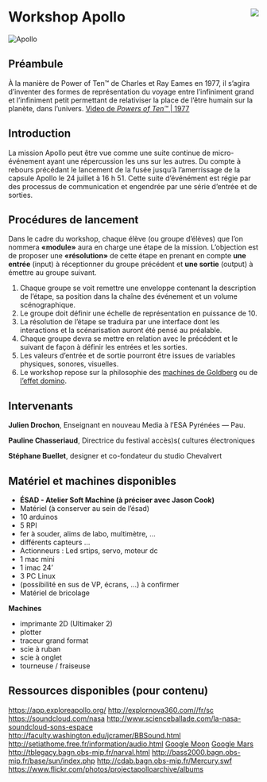 # Workshop Apollo [<img src="https://github.com/chevalvert.png?size=100" align="right">](http://chevalvert.fr/)


![Apollo](https://user-images.githubusercontent.com/2112624/65693523-f21ece00-e063-11e9-845a-34c42d52c3f8.png)

## Préambule

À la manière de Power of Ten™ de Charles et Ray Eames en 1977, il s’agira d’inventer des formes de représentation du voyage entre l’infiniment grand et l’infiniment petit permettant de relativiser la place de l’être humain sur la planète, dans l’univers. [Video de *Powers of Ten™* | 1977](https://www.youtube.com/watch?v=0fKBhvDjuy0)


## Introduction
La mission Apollo peut être vue comme une suite continue de micro-événement ayant une répercussion les uns sur les autres. Du compte à rebours précédant le lancement de la fusée jusqu’à l’amerrissage de la capsule Apollo le 24 juillet à 16 h 51. Cette suite d’événément est régie par des processus de communication et engendrée par une série d’entrée et de sorties.


## Procédures de lancement
Dans le cadre du workshop, chaque élève (ou groupe d’élèves) que l’on nommera **«module»** aura en charge une étape de la mission. L’objection est de proposer une **«résolution»** de cette étape en prenant en compte **une entrée** (input) à réceptionner du groupe précédent et **une sortie** (output) à émettre au groupe suivant. 

1. Chaque groupe se voit remettre une enveloppe contenant la description de l’étape, sa position dans la chaîne des événement et un volume scénographique.
2. Le groupe doit définir une échelle de représentation en puissance de 10.
3. La résolution de l’étape se traduira par une interface dont les interactions et la scénarisation auront été pensé au préalable.
4. Chaque groupe devra se mettre en relation avec le précédent et le suivant de façon à définir les entrées et les sorties.
4. Les valeurs d’entrée et de sortie pourront être issues de variables physiques, sonores, visuelles.
5. Le workshop repose sur la philosophie des [machines de Goldberg](https://www.google.com/search?q=rube+goldberg+machine&sxsrf=ACYBGNTHWHnbQb__6wzuOr1ZHdW5SGPimg:1569505116862&source=lnms&tbm=isch&sa=X&ved=0ahUKEwiIt9qXzu7kAhVwyoUKHd5nBnwQ_AUIEygC&biw=1440&bih=766) ou de [l’effet domino](https://fr.wikipedia.org/wiki/Effet_domino).


## Intervenants
**Julien Drochon**, Enseignant en nouveau Media à l’ESA Pyrénées — Pau.

**Pauline Chasseriaud**, Directrice du festival accès)s( cultures électroniques

**Stéphane Buellet**, designer et co-fondateur du studio Chevalvert


## Matériel et machines disponibles 
* **ÉSAD - Atelier Soft Machine (à préciser avec Jason Cook)**
* Matériel (à conserver au sein de l’ésad)
* 10 arduinos
* 5 RPI
* fer à souder, alims de labo, multimètre, …
* différents capteurs …
* Actionneurs : Led srtips, servo, moteur dc
* 1 mac mini
* 1 imac 24’
* 3 PC Linux
* (possibilité en sus de VP, écrans, …) à confirmer
* Matériel de bricolage

**Machines**
* imprimante 2D (Ultimaker 2)
* plotter
* traceur grand format
* scie à ruban
* scie à onglet
* tourneuse / fraiseuse


## Ressources disponibles (pour contenu)

https://app.exploreapollo.org/
http://explornova360.com//fr/sc
https://soundcloud.com/nasa
http://www.scienceballade.com/la-nasa-soundcloud-sons-espace
http://faculty.washington.edu/jcramer/BBSound.html
http://setiathome.free.fr/information/audio.html
[Google Moon](http://www.google.com/moon/#lat=16.299051&lon=9.316406&zoom=3&apollo=)
[Google Mars](http://www.google.com/mars/)
http://tblegacy.bagn.obs-mip.fr/narval.html
http://bass2000.bagn.obs-mip.fr/base/sun/index.php
http://cdab.bagn.obs-mip.fr/Mercury.swf
https://www.flickr.com/photos/projectapolloarchive/albums





